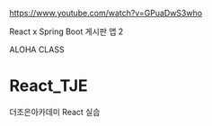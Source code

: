 https://www.youtube.com/watch?v=GPuaDwS3who

React x Spring Boot 게시판 앱 2

ALOHA CLASS


# React_TJE
더조은아카데미 React 실습
